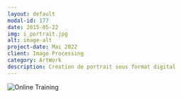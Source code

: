 ```yaml
---
layout: default
modal-id: 177
date: 2015-05-22
img: i_portrait.jpg
alt: image-alt
project-date: Mai 2022
client: Image Processing
category: ArtWork
description: Creation de portrait sous format digital
---
```

<img src="{{ site.baseurl }}/img/portfolio/i-portrait.png" class="img-responsive" alt="Online Training">
